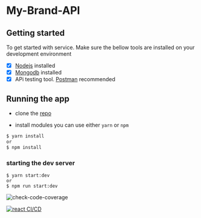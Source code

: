 # My-Brand-API

## Getting started

To get started with service. Make sure the bellow tools are installed on your development environment

- [X] [Nodejs](https://nodejs.org/en/) installed 
- [X] [Mongodb](https://www.mongodb.com/) installed 
- [X] APi testing tool. [Postman](https://www.postman.com/) recommended

## Running the app

- clone the [repo](https://github.com/arthurjunior250/My-Brand-API.git)

- install modules you can use either `yarn` or `npm`
```sh
$ yarn install
or
$ npm install
```

### starting the dev server
```
$ yarn start:dev
or
$ npm run start:dev
```
![check-code-coverage](https://img.shields.io/badge/code--coverage-100%25-brightgreen)

[![react CI/CD](https://github.com/arthurjunior250/My-Brand-API/actions/workflows/node.js.yml/badge.svg)](https://github.com/arthurjunior250/My-Brand-API/actions/workflows/node.js.yml)

